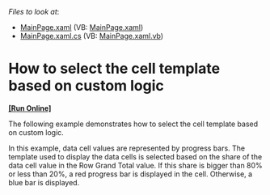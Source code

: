 <!-- default file list -->
*Files to look at*:

* [MainPage.xaml](./CS/DXPivotGrid_SelectingCellTemplate/MainPage.xaml) (VB: [MainPage.xaml](./VB/DXPivotGrid_SelectingCellTemplate/MainPage.xaml))
* [MainPage.xaml.cs](./CS/DXPivotGrid_SelectingCellTemplate/MainPage.xaml.cs) (VB: [MainPage.xaml.vb](./VB/DXPivotGrid_SelectingCellTemplate/MainPage.xaml.vb))
<!-- default file list end -->
# How to select the cell template based on custom logic
<!-- run online -->
**[[Run Online]](https://codecentral.devexpress.com/e3876)**
<!-- run online end -->


<p>The following example demonstrates how to select the cell template based on custom logic.</p><p>In this example, data cell values are represented by progress bars. The template used to display the data cells is selected based on the share of the data cell value in the Row Grand Total value. If this share is bigger than 80% or less than 20%, a red progress bar is displayed in the cell. Otherwise, a blue bar is displayed.</p><br />


<br/>


